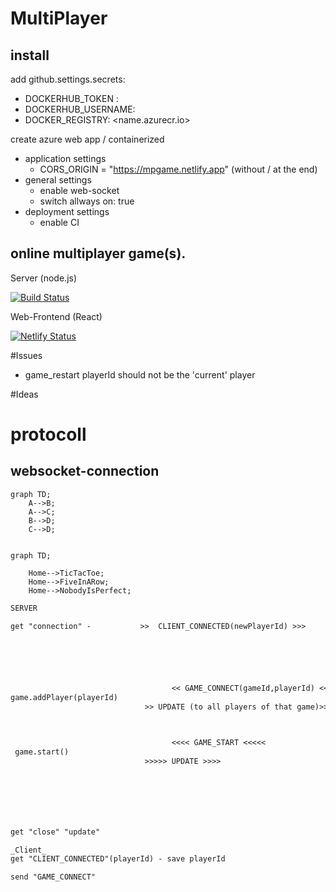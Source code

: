 # MultiPlayer

## install

add github.settings.secrets:

- DOCKERHUB_TOKEN : <password>
- DOCKERHUB_USERNAME: <myname>
- DOCKER_REGISTRY: <name.azurecr.io>

create azure web app / containerized

- application settings
  - CORS_ORIGIN = "https://mpgame.netlify.app" (without / at the end)
- general settings
  - enable web-socket
  - switch allways on: true
- deployment settings
  - enable CI

## online multiplayer game(s).

Server (node.js)

[![Build Status](https://travis-ci.org/ReneCode/MultiPlayer.svg?branch=master)](https://travis-ci.org/ReneCode/MultiPlayer)

Web-Frontend (React)

[![Netlify Status](https://api.netlify.com/api/v1/badges/029ab0ff-295e-40f4-b444-891158fbeb0e/deploy-status)](https://app.netlify.com/sites/mpgame/deploys)

#Issues

- game_restart playerId should not be the 'current' player

#Ideas

# protocoll

## websocket-connection

```mermaid
graph TD;
    A-->B;
    A-->C;
    B-->D;
    C-->D;
```

```mermaid

graph TD;

    Home-->TicTacToe;
    Home-->FiveInARow;
    Home-->NobodyIsPerfect;
```

```txt
SERVER                                                                          CLIENT

get "connection" -           >>  CLIENT_CONNECTED(newPlayerId) >>>
                                                                            save playerId





                                    << GAME_CONNECT(gameId,playerId) <<
game.addPlayer(playerId)
                              >> UPDATE (to all players of that game)>>>



                                    <<<< GAME_START <<<<<
 game.start()
                              >>>>> UPDATE >>>>







get "close" "update"

_Client_
get "CLIENT_CONNECTED"(playerId) - save playerId

send "GAME_CONNECT"
```

